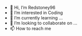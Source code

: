 - 👋 Hi, I’m Redstoney96
- 👀 I’m interested in Coding
- 🌱 I’m currently learning ...
- 💞️ I’m looking to collaborate on ...
- 📫 How to reach me 

<!---
Redstoney96/Redstoney96 is a ✨ special ✨ repository because its `README.md` (this file) appears on your GitHub profile.
You can click the Preview link to take a look at your changes.
--->
